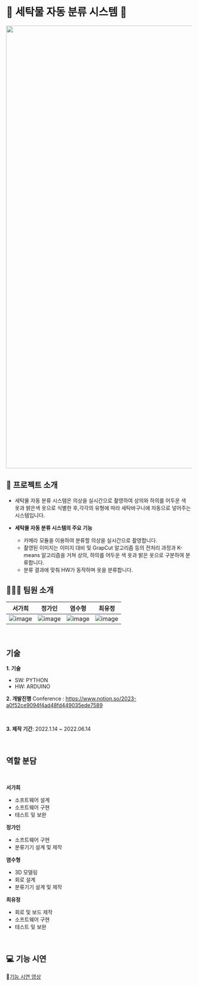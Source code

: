 # 👕 세탁물 자동 분류 시스템 👕

<img src="https://github.com/seokahi/Automatic-laundry-classification-system/assets/73926393/ea27ddd3-9230-4c37-8fb3-4ad844fff192" width=1200 />

## 📌 프로젝트 소개

- 세탁물 자동 분류 시스템은 의상을 실시간으로 촬영하여 상의와 하의를 어두운 색 옷과 밝은색 옷으로 식별한 후,각각의 유형에 따라 세탁바구니에 자동으로 넣어주는 시스템입니다.

- **세탁물 자동 분류 시스템의 주요 기능**
  - 카메라 모듈을 이용하여 분류할 의상을 실시간으로 촬영합니다.
  - 촬영된 이미지는 이미지 대비 및 GrapCut 알고리즘 등의 전처리 과정과 K-means 알고리즘을 거쳐 상의, 하의를 어두운 색 옷과 밝은 옷으로 구분하여 분류합니다.
  - 분류 결과에 맞춰 HW가 동작하며 옷을 분류합니다.
    <br>

## 👨🏻‍💻 팀원 소개

|                                                              서가희                                                               |                                                              정가인                                                               |                                                              염수형                                                               |                                                              최유정                                                               |
| :-------------------------------------------------------------------------------------------------------------------------------: | :-------------------------------------------------------------------------------------------------------------------------------: | :-------------------------------------------------------------------------------------------------------------------------------: | :-------------------------------------------------------------------------------------------------------------------------------: |
| ![image](https://github.com/seokahi/Automatic-laundry-classification-system/assets/73926393/e537d971-1121-4905-9606-79446944ac88) | ![image](https://github.com/seokahi/Automatic-laundry-classification-system/assets/73926393/346fb70a-153f-43f9-9c44-faba0143da86) | ![image](https://github.com/seokahi/Automatic-laundry-classification-system/assets/73926393/ed6b2a56-3072-4984-af6f-6c2808556d42) | ![image](https://github.com/seokahi/Automatic-laundry-classification-system/assets/73926393/af1b2935-bca8-4b45-a255-b18b367c414e) |

<br>

## 기술

**1. 기술**

- SW: PYTHON
- HW: ARDUINO
  <br>

**2. 개발진행**
Conference : https://www.notion.so/2023-a0f52ce9094f4ad48fd449035ede7589

<br>

**3. 제작 기간**: 2022.1.14 ~ 2022.06.14

<br>

## 역할 분담

<br>

**서가희**

- 소프트웨어 설계
- 소프트웨어 구현
- 테스트 및 보완

**정가인**

- 소프트웨어 구현
- 분류기기 설계 및 제작

**염수형**

- 3D 모델링
- 회로 설계
- 분류기기 설계 및 제작

**최유정**

- 회로 및 보드 제작
- 소프트웨어 구현
- 테스트 및 보완

<br>

## 💻 기능 시연

🔗[기능 시연 영상](https://youtube.com/watch?v=H7BfGfecXaQ&si=QKouZ4iAc-lwH7fb)
